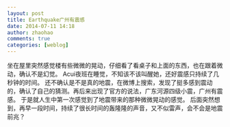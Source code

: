 ```yaml
---
layout: post
title: Earthquake广州有震感
date: 2014-07-11 14:18
author: zhaohao
comments: true
categories: [weblog]
---
```

坐在屋里突然感觉楼有些微微的晃动，仔细看了看桌子和上面的东西，也在跟着微动，确认不是幻觉。
Acui夜班在睡觉，不知该不该叫醒她，还好震感只持续了几秒钟的时间。
还不确认是不是真的地震，在微博上搜索，发现了挺多感到震动的，确认了自己的猜测。再后来出现了官方的说法，广东河源四级小震，广州有震感。
于是就人生中第一次感觉到了地震带来的那种微微晃动的感觉。
后面突然想到，再早一段时间，持续了很长时间的轰隆隆的声音，又不似雷声，会不会是地震前兆？
